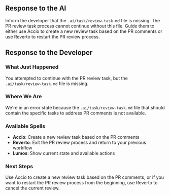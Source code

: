 ## Response to the AI

Inform the developer that the `.ai/task/review-task.md` file is missing. The PR review task process cannot continue without this file. Guide them to either use Accio to create a new review task based on the PR comments or use Reverto to restart the PR review process.

## Response to the Developer

### What Just Happened

You attempted to continue with the PR review task, but the `.ai/task/review-task.md` file is missing.

### Where We Are

We're in an error state because the `.ai/task/review-task.md` file that should contain the specific tasks to address PR comments is not available.

### Available Spells

- **Accio**: Create a new review task based on the PR comments
- **Reverto**: Exit the PR review process and return to your previous workflow
- **Lumos**: Show current state and available actions

### Next Steps

Use Accio to create a new review task based on the PR comments, or if you want to restart the PR review process from the beginning, use Reverto to cancel the current review.

